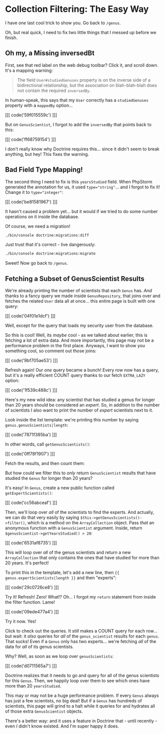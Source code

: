 # Collection Filtering: The Easy Way

I have *one* last cool trick to show you. Go back to `/genus`.

Oh, but real quick, I need to fix two little things that I messed up before we finish.

## Oh my, a Missing inversedBt

First, see that red label on the web debug toolbar? Click it, and scroll down.
It's a mapping warning:

> The field `User#studiedGenuses` property is on the inverse side of a bidirectional
> relationship, but the association on blah-blah-blah does not contain the required
> `inversedBy`.

In human-speak, this says that my `User` correctly has a `studiedGenuses` property
with a `mappedBy` option...

[[[ code('59f015559c') ]]]

But on `GenusScientist`, I forgot to add the `inversedBy` that points back to this:

[[[ code('ff68759154') ]]]

I don't really know why Doctrine requires this... since it didn't seem to break anything,
but hey! This fixes the warning.

## Bad Field Type Mapping!

The second thing I need to fix is this `yearsStudied` field. When PhpStorm generated
the annotation for us, it used `type="string"`... and I forgot to fix it! Change
it to `type="integer"`:

[[[ code('be81581967') ]]]

It hasn't caused a problem yet... but it would if we tried to do some number operations
on it inside the database.

Of course, we need a migration!

```bash
./bin/console doctrine:migrations:diff
```

Just trust that it's correct - live dangerously:

```bash
./bin/console doctrine:migrations:migrate
```

Sweet! Now go back to `/genus`.

## Fetching a Subset of GenusScientist Results

We're already printing the number of scientists that each `Genus` has. *And*
thanks to a fancy query we made inside `GenusRepository`, that joins over and fetches
the related `User` data all at once... this entire page is built with one query:

[[[ code('04f01e1dcf') ]]]

Well, except for the query that loads my security user from the database.

So this is cool! Well, its *maybe* cool - as we talked about earlier, this is fetching
a lot of extra data. And more importantly, this page may not be a performance problem
in the first place. Anyways, I want to show you something cool, so comment out those joins:

[[[ code('9bf705ae53') ]]]

Refresh again! Our *one* query became a bunch! Every row now has a query, but it's
a really efficient COUNT query thanks to our fetch `EXTRA_LAZY` option:

[[[ code('1f539c488c') ]]]

Here's my new wild idea: any scientist that has studied a genus for longer than
20 years should be considered an *expert*. So, in addition to the number of scientists
I also want to print the number of *expert* scientists next to it.

Look inside the list template: we're printing this number by saying
`genus.genusScientists|length`:

[[[ code('7871f385ba') ]]]

In other words, call `getGenusScientists()`:

[[[ code('0ff78f1907') ]]]

Fetch the results, and then count them:

But how could we filter this to *only* return `GenusScientist` results that have
studied the `Genus` for longer than 20 years?

It's easy! In `Genus`, create a new public function called `getExpertScientists()`:

[[[ code('cc56abceaf') ]]]

Then, we'll loop over *all* of the scientists to find the experts. And actually,
we can do that very easily by saying `$this->getGenusScientists()->filter()`, which
is a method on the `ArrayCollection` object. Pass *that* an anonymous function with
a `GenusScientist` argument. Inside, return `$genusScientist->getYearsStudied() > 20`:

[[[ code('6531af8735') ]]]

This will loop over *all* of the genus scientists and return a new `ArrayCollection`
that only contains the ones that have studied for more than 20 years. It's perfect!

To print this in the template, let's add a new line, then
`{{ genus.expertScientists|length }}` and then "experts":

[[[ code('29c0726ce8') ]]]

Try it! Refresh! Zero! What!? Oh... I forgot my `return` statement from inside
the filter function. Lame!

[[[ code('09ede477a4') ]]]

Try it now. Yes!

Click to check out the queries. It *still* makes a COUNT query for each row...
but wait: it *also* queries for *all* of the `genus_scientist` results for each
`genus`. That sucks! Even if a `Genus` only has two experts... we're fetching *all*
of the data for *all* of its genus scientists.

Why? Well, as soon as we loop over `genusScientists`:

[[[ code('d0711565a7') ]]]

Doctrine realizes that it needs to go and query for all of the genus scientists
for this `Genus`. Then, we happily loop over them to see which ones have more
than 20 `yearsStudied`.

This may or may not be a huge performance problem. If every `Genus` always
has just a few scientists, no big deal! But if a `Genus` has hundreds of scientists,
this page will grind to a halt while it queries for and hydrates all of those
extra `GenusScientist` objects.

There's a better way: and it uses a feature in Doctrine that - until recently - even
*I* didn't know existed. And I'm super happy it does.
